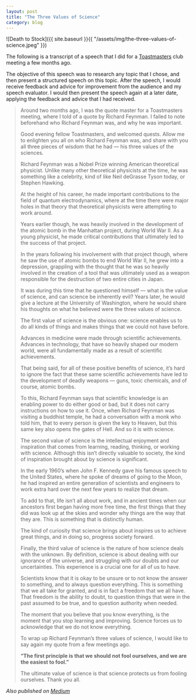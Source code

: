 ```yaml
---
layout: post
title: "The Three Values of Science"
category: blog
---
```


![Death to Stock]({{ site.baseurl }}{{ "/assets/img/the-three-values-of-science.jpeg" }})

The following is a transcript of a speech that I did for a [Toastmasters](https://www.toastmasters.org/) club meeting a few months ago.

The objective of this speech was to research any topic that I chose, and then present a structured speech on this topic. After the speech, I would receive feedback and advice for improvement from the audience and my speech evaluator. I would then present the speech again at a later date, applying the feedback and advice that I had received.

> Around two months ago, I was the quote master for a Toastmasters meeting, where I told of a quote by Richard Feynman. I failed to note beforehand who Richard Feynman was, and why he was important.
>
> Good evening fellow Toastmasters, and welcomed quests. Allow me to enlighten you all on who Richard Feynman was, and share with you all three pieces of wisdom that he had — his three values of the sciences.
>
> Richard Feynman was a Nobel Prize winning American theoretical physicist. Unlike many other theoretical physicists at the time, he was something like a celebrity, kind of like Neil deGrasse Tyson today, or Stephen Hawking.
>
> At the height of his career, he made important contributions to the field of quantum electrodynamics, where at the time there were major holes in that theory that theoretical physicists were attempting to work around.
>
> Years earlier though, he was heavily involved in the development of the atomic bomb in the Manhattan project, during World War II. As a young physicist, he made critical contributions that ultimately led to the success of that project.
>
> In the years following his involvement with that project though, where he saw the use of atomic bombs to end World War II, he grew into a depression, grappling with the thought that he was so heavily involved in the creation of a tool that was ultimately used as a weapon responsible for the destruction of two entire cities in Japan.
>
> It was during this time that he questioned himself — what is the value of science, and can science be inherently evil?
Years later, he would give a lecture at the University of Washington, where he would share his thoughts on what he believed were the three values of science.
>
> The first value of science is the obvious one: science enables us to do all kinds of things and makes things that we could not have before.
>
> Advances in medicine were made through scientific achievements. Advances in technology, that have so heavily shaped our modern world, were all fundamentally made as a result of scientific achievements.
>
> That being said, for all of these positive benefits of science, it’s hard to ignore the fact that these same scientific achievements have led to the development of deadly weapons — guns, toxic chemicals, and of course, atomic bombs.
>
> To this, Richard Feynman says that scientific knowledge is an enabling power to do either good or bad, but it does not carry instructions on how to use it. Once, when Richard Feynman was visiting a buddhist temple, he had a conversation with a monk who told him, that to every person is given the key to Heaven, but this same key also opens the gates of Hell. And so it is with science.
>
> The second value of science is the intellectual enjoyment and inspiration that comes from learning, reading, thinking, or working with science. Although this isn’t directly valuable to society, the kind of inspiration brought about by science is significant.
>
> In the early 1960’s when John F. Kennedy gave his famous speech to the United States, where he spoke of dreams of going to the Moon, he had inspired an entire generation of scientists and engineers to work extra hard over the next few years to realize that dream.
>
> To add to that, life isn’t all about work, and in ancient times when our ancestors first began having more free time, the first things that they did was look up at the skies and wonder why things are the way that they are. This is something that is distinctly human.
>
> The kind of curiosity that science brings about inspires us to achieve great things, and in doing so, progress society forward.
>
> Finally, the third value of science is the nature of how science deals with the unknown. By definition, science is about dealing with our ignorance of the universe, and struggling with our doubts and our uncertainties. This experience is a crucial one for all of us to have.
>
> Scientists know that it is okay to be unsure or to not know the answer to something, and to always question everything. This is something that we all take for granted, and is in fact a freedom that we all have. That freedom is the ability to doubt, to question things that were in the past assumed to be true, and to question authority when needed.
>
> The moment that you believe that you know everything, is the moment that you stop learning and improving. Science forces us to acknowledge that we do not know everything.
>
> To wrap up Richard Feynman’s three values of science, I would like to say again my quote from a few meetings ago.
>
> **“The first principle is that we should not fool ourselves, and we are the easiest to fool.”**
>
> The ultimate value of science is that science protects us from fooling ourselves. Thank you all.

*Also published on [Medium](https://medium.com/@LeNPaul/the-three-values-of-science-2d5a6a273652)*
